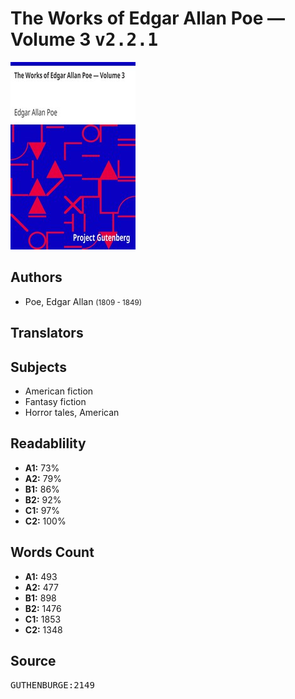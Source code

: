 # The Works of Edgar Allan Poe — Volume 3 <kbd>v2.2.1</kbd>

![](./cover.medium.jpg "")

## Authors


 - Poe, Edgar Allan <small>(1809 - 1849)</small>

## Translators



## Subjects


 - American fiction
 - Fantasy fiction
 - Horror tales, American

## Readablility


 - **A1:** 73%
 - **A2:** 79%
 - **B1:** 86%
 - **B2:** 92%
 - **C1:** 97%
 - **C2:** 100%

## Words Count


 - **A1:** 493
 - **A2:** 477
 - **B1:** 898
 - **B2:** 1476
 - **C1:** 1853
 - **C2:** 1348

## Source


<kbd>GUTHENBURGE:2149</kbd>
